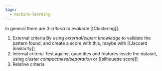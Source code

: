 ```yaml
---
tags:
  - machine-learning
---
```

In general there are *3 criteria to evaluate* [[Clustering]].

1. External criteria
	By using *external/expert knowledge* to validate the pattern found, and create a score with this, maybe with [[Jaccard Similarity]]
2. Internal criteria
	Test against quantities and features inside the dataset, using *cluster compactness/separation* or [[silhouette score]]
3. Relative criteria

